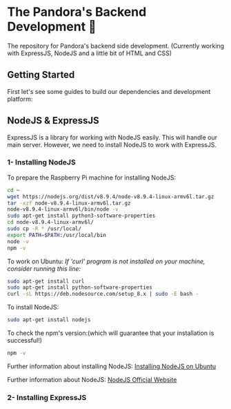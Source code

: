 # The Pandora's Backend Development :rocket:
The repository for Pandora's backend side development. (Currently working with ExpressJS, NodeJS and a little bit of HTML and CSS)

## Getting Started
First let's see some guides to build our dependencies and development platform:

## NodeJS & ExpressJS

ExpressJS is a library for working with NodeJS easily. This will handle our main server. However, we need to install NodeJS to work with ExpressJS.

### 1- Installing NodeJS
To prepare the Raspberry Pi machine for installing NodeJS:
```bash
cd ~
wget https://nodejs.org/dist/v8.9.4/node-v8.9.4-linux-armv6l.tar.gz
tar -xzf node-v8.9.4-linux-armv6l.tar.gz
node-v8.9.4-linux-armv6l/bin/node -v
sudo apt-get install python3-software-properties
cd node-v8.9.4-linux-armv6l/
sudo cp -R * /usr/local/
export PATH=$PATH:/usr/local/bin
node -v
npm -v
```
To work on Ubuntu:
_If 'curl' program is not installed on your machine, consider running this line:_
```bash
sudo apt-get install curl
sudo apt-get install python-software-properties
curl -sL https://deb.nodesource.com/setup_8.x | sudo -E bash -
```
To install NodeJS:
```bash
sudo apt-get install nodejs
```
To check the npm's version:(which will guarantee that your installation is successful!)
```bash
npm -v 
```
Further information about installing NodeJS: [Installing NodeJS on Ubuntu](https://tecadmin.net/install-latest-nodejs-npm-on-ubuntu/)

Further information about NodeJS: [NodeJS Official Website](https://nodejs.org/en/)

### 2- Installing ExpressJS

